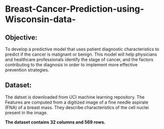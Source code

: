 # Breast-Cancer-Prediction-using-Wisconsin-data-

## Objective: 
To develop a predictive model that uses patient diagnostic characteristics to predict if the cancer is malignant or benign. This model will help physicians and healthcare professionals identify the stage of cancer, and the factors contributing to the diagnosis in order to implement more effective prevention strategies.

## Dataset: 
The datset is downloaded from UCI machine learning repository. The Features are computed from a digitized image of a fine needle aspirate (FNA) of a breast mass. They describe characteristics of the cell nuclei present in the image.

**The dataset contains 32 columns and 569 rows.**

